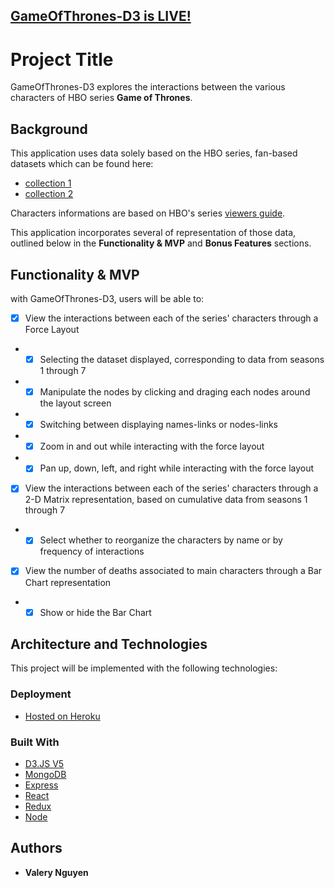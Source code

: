 ## [GameOfThrones-D3 is LIVE!]

# Project Title

GameOfThrones-D3 explores the interactions between the various characters of HBO series **Game of Thrones**.

## Background

This application uses data solely based on the HBO series, fan-based datasets which can be found here: 
* [collection 1](https://data.world/aendrew/game-of-thrones-deaths)
* [collection 2](https://github.com/mathbeveridge/gameofthrones)

Characters informations are based on HBO's series [viewers guide](http://viewers-guide.hbo.com/game-of-thrones/).

This application incorporates several of representation of those data, outlined below in the **Functionality & MVP** and **Bonus Features** sections.

## Functionality & MVP

with GameOfThrones-D3, users will be able to:
- [x] View the interactions between each of the series' characters through a Force Layout
* - [x] Selecting the dataset displayed, corresponding to data from seasons 1 through 7
* - [x] Manipulate the nodes by clicking and draging each nodes around the layout screen
* - [x] Switching between displaying names-links or nodes-links
* - [x] Zoom in and out while interacting with the force layout
* - [x] Pan up, down, left, and right while interacting with the force layout

- [x] View the interactions between each of the series' characters through a 2-D Matrix representation,
based on cumulative data from seasons 1 through 7
* - [x] Select whether to reorganize the characters by name or by frequency of interactions

- [x] View the number of deaths associated to main characters through a Bar Chart representation
* - [x] Show or hide the Bar Chart

## Architecture and Technologies
This project will be implemented with the following technologies:

### Deployment
* [Hosted on Heroku](https://www.heroku.com/)

### Built With
* [D3.JS V5](https://d3js.org/)
* [MongoDB](https://www.mongodb.com/)
* [Express](https://expressjs.com/)
* [React](https://reactjs.org)
* [Redux](https://redux.js.org)
* [Node](https://nodejs.org/)

## Authors
* **Valery Nguyen**

[//]: # (reference links are listed below)
[GameOfThrones-D3 is LIVE!]: <https://gameofthrones-d3.herokuapp.com/>
